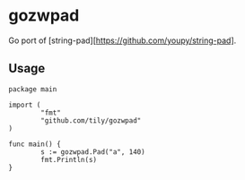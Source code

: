 # gozwpad

Go port of [string-pad][https://github.com/youpy/string-pad].

## Usage

```
package main

import (
        "fmt"
        "github.com/tily/gozwpad"
)

func main() {
        s := gozwpad.Pad("a", 140)
        fmt.Println(s)
}
```
